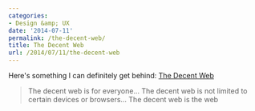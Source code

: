 ```yaml
---
categories:
- Design &amp; UX
date: '2014-07-11'
permalink: /the-decent-web/
title: The Decent Web
url: /2014/07/11/the-decent-web
---
```


Here's something I can definitely get behind: [The Decent Web]()

> The decent web is for everyone...
> The decent web is not limited to certain devices or browsers...
> The decent web is the web